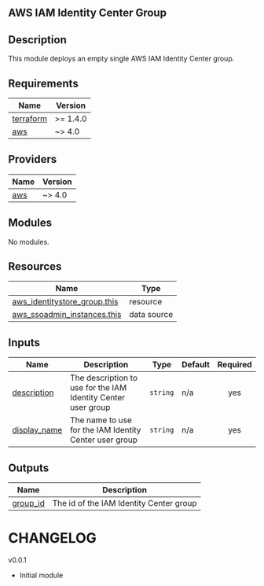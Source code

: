 ## AWS IAM Identity Center Group
## Description
This module deploys an empty single AWS IAM Identity Center group. 

<!-- BEGIN_TF_DOCS -->
## Requirements

| Name | Version |
|------|---------|
| <a name="requirement_terraform"></a> [terraform](#requirement\_terraform) | >= 1.4.0 |
| <a name="requirement_aws"></a> [aws](#requirement\_aws) | ~> 4.0 |

## Providers

| Name | Version |
|------|---------|
| <a name="provider_aws"></a> [aws](#provider\_aws) | ~> 4.0 |

## Modules

No modules.

## Resources

| Name | Type |
|------|------|
| [aws_identitystore_group.this](https://registry.terraform.io/providers/hashicorp/aws/latest/docs/resources/identitystore_group) | resource |
| [aws_ssoadmin_instances.this](https://registry.terraform.io/providers/hashicorp/aws/latest/docs/data-sources/ssoadmin_instances) | data source |

## Inputs

| Name | Description | Type | Default | Required |
|------|-------------|------|---------|:--------:|
| <a name="input_description"></a> [description](#input\_description) | The description to use for the IAM Identity Center user group | `string` | n/a | yes |
| <a name="input_display_name"></a> [display\_name](#input\_display\_name) | The name to use for the IAM Identity Center user group | `string` | n/a | yes |

## Outputs

| Name | Description |
|------|-------------|
| <a name="output_group_id"></a> [group\_id](#output\_group\_id) | The id of the IAM Identity Center group |
<!-- END_TF_DOCS -->

# CHANGELOG

v0.0.1
- Initial module